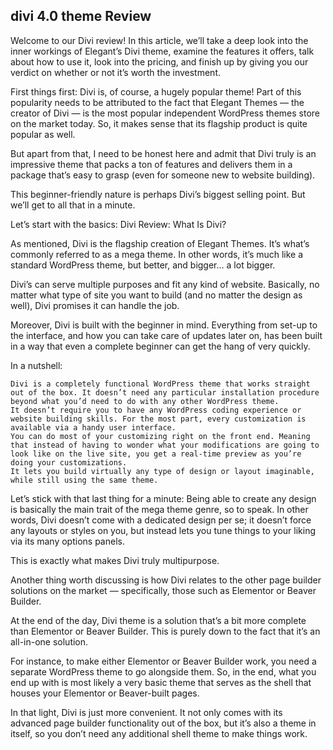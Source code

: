 ## divi 4.0 theme Review

Welcome to our Divi review! In this article, we’ll take a deep look into the inner workings of Elegant’s Divi theme, examine the features it offers, talk about how to use it, look into the pricing, and finish up by giving you our verdict on whether or not it’s worth the investment.

First things first: Divi is, of course, a hugely popular theme! Part of this popularity needs to be attributed to the fact that Elegant Themes — the creator of Divi — is the most popular independent WordPress themes store on the market today. So, it makes sense that its flagship product is quite popular as well.

But apart from that, I need to be honest here and admit that Divi truly is an impressive theme that packs a ton of features and delivers them in a package that’s easy to grasp (even for someone new to website building).

This beginner-friendly nature is perhaps Divi’s biggest selling point. But we’ll get to all that in a minute.

Let’s start with the basics:
Divi Review: What Is Divi?

As mentioned, Divi is the flagship creation of Elegant Themes. It’s what’s commonly referred to as a mega theme. In other words, it’s much like a standard WordPress theme, but better, and bigger… a lot bigger.

Divi’s can serve multiple purposes and fit any kind of website. Basically, no matter what type of site you want to build (and no matter the design as well), Divi promises it can handle the job.

Moreover, Divi is built with the beginner in mind. Everything from set-up to the interface, and how you can take care of updates later on, has been built in a way that even a complete beginner can get the hang of very quickly.

In a nutshell:

    Divi is a completely functional WordPress theme that works straight out of the box. It doesn’t need any particular installation procedure beyond what you’d need to do with any other WordPress theme.
    It doesn’t require you to have any WordPress coding experience or website building skills. For the most part, every customization is available via a handy user interface.
    You can do most of your customizing right on the front end. Meaning that instead of having to wonder what your modifications are going to look like on the live site, you get a real-time preview as you’re doing your customizations.
    It lets you build virtually any type of design or layout imaginable, while still using the same theme.

Let’s stick with that last thing for a minute: Being able to create any design is basically the main trait of the mega theme genre, so to speak. In other words, Divi doesn’t come with a dedicated design per se; it doesn’t force any layouts or styles on you, but instead lets you tune things to your liking via its many options panels.

This is exactly what makes Divi truly multipurpose.

Another thing worth discussing is how Divi relates to the other page builder solutions on the market — specifically, those such as Elementor or Beaver Builder.

At the end of the day, Divi theme is a solution that’s a bit more complete than Elementor or Beaver Builder. This is purely down to the fact that it’s an all-in-one solution.

For instance, to make either Elementor or Beaver Builder work, you need a separate WordPress theme to go alongside them. So, in the end, what you end up with is most likely a very basic theme that serves as the shell that houses your Elementor or Beaver-built pages.

In that light, Divi is just more convenient. It not only comes with its advanced page builder functionality out of the box, but it’s also a theme in itself, so you don’t need any additional shell theme to make things work.